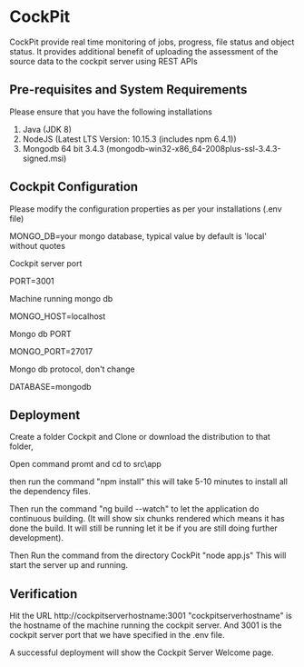 # CockPit
CockPit provide real time monitoring of jobs, progress, file status and object status.
It provides additional benefit of uploading the assessment of the source data to the cockpit server using REST APIs

## Pre-requisites and System Requirements

Please ensure that you have the following installations
1. Java (JDK 8)
2. NodeJS (Latest LTS Version: 10.15.3 (includes npm 6.4.1))
3. Mongodb 64 bit 3.4.3 (mongodb-win32-x86_64-2008plus-ssl-3.4.3-signed.msi)


## Cockpit Configuration
Please modify the configuration properties as per your installations (.env file)

MONGO_DB=your mongo database, typical value by default is 'local' without quotes

Cockpit server port

PORT=3001

Machine running mongo db

MONGO_HOST=localhost

Mongo db PORT

MONGO_PORT=27017

Mongo db protocol, don't change

DATABASE=mongodb


## Deployment
Create a folder Cockpit and Clone or download the distribution to that folder,

Open command promt and cd to src\app

then run the command "npm install" this will take 5-10 minutes to install all the dependency files.

Then run the command "ng build --watch" to let the application do continuous building. (It will show six chunks rendered which means it has done the build. It will still be running let it be if you are still doing further development).

Then Run the command from the directory CockPit
"node app.js" This will start the server up and running.


## Verification
Hit the URL
http://cockpitserverhostname:3001
"cockpitserverhostname" is the hostname of the machine running the cockpit server.
And 3001 is the cockpit server port that we have specified in the .env file.

A successful deployment will show the Cockpit Server Welcome page.
